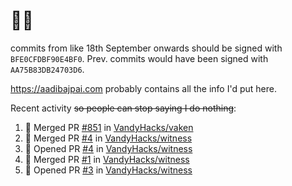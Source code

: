# 👋🏻
<!--
**aadibajpai/aadibajpai** is a ✨ _special_ ✨ repository because its `README.md` (this file) appears on your GitHub profile.
-->
commits from like 18th September onwards should be signed with `BFE0CFDBF90E4BF0`. Prev. commits would have been signed with `AA75B83DB24703D6`.

https://aadibajpai.com probably contains all the info I'd put here.

Recent activity ~~so people can stop saying I do nothing~~:
<!--START_SECTION:activity-->
1. 🎉 Merged PR [#851](https://github.com/VandyHacks/vaken/pull/851) in [VandyHacks/vaken](https://github.com/VandyHacks/vaken)
2. 🎉 Merged PR [#4](https://github.com/VandyHacks/witness/pull/4) in [VandyHacks/witness](https://github.com/VandyHacks/witness)
3. 💪 Opened PR [#4](https://github.com/VandyHacks/witness/pull/4) in [VandyHacks/witness](https://github.com/VandyHacks/witness)
4. 🎉 Merged PR [#1](https://github.com/VandyHacks/witness/pull/1) in [VandyHacks/witness](https://github.com/VandyHacks/witness)
5. 💪 Opened PR [#3](https://github.com/VandyHacks/witness/pull/3) in [VandyHacks/witness](https://github.com/VandyHacks/witness)
<!--END_SECTION:activity-->
